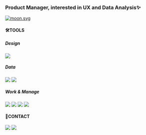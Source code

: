 ### Product Manager, interested in UX and Data Analysis✨
<a href="https://9oormthon-badge.minung.dev"><img src="https://9oormthon-badge.minung.dev/badge.svg?text=%EB%8F%8C%ED%95%98%EB%A5%B4%EB%B0%A5&speed=1" alt="moon.svg"></a>

#### 🛠️TOOLS
##### Design
<img src="https://img.shields.io/badge/Figma-F24E1E?style=flat-square&logo=Figma&logoColor=white"/></a>
##### Data
<img src="https://img.shields.io/badge/MySQL-4479A1?style=flat-square&logo=SQL&logoColor=white"/></a>
<img src="https://img.shields.io/badge/Python-3776AB?style=flat-square&logo=Python&logoColor=white"/></a>
##### Work & Manage
<img src="https://img.shields.io/badge/Jira-0052CC?style=flat-square&logo=Jira&logoColor=white"/></a>
<img src="https://img.shields.io/badge/Confluence-172B4D?style=flat-square&logo=Confluence&logoColor=white"/></a>
<img src="https://img.shields.io/badge/Notion-000000?style=flat-square&logo=Notion&logoColor=white"/></a>
<img src="https://img.shields.io/badge/Slack-4A154B?style=flat-square&logo=Slack&logoColor=white"/></a>
#### 🤝CONTACT
<a href="www.linkedin.com/in/yugcho" target="_blank"><img src="https://img.shields.io/badge/LinkedIn-0A66C2?style=flat-square&logo=Yugyeong Cho&logoColor=white"/></a>
<a href="mailto:yugcho.ux@gmail.com" target="_blank"><img src="https://img.shields.io/badge/Gmail-EA4335?style=flat-square&logo=yugcho.ux&logoColor=white"/></a>

<!--
**yugcho/yugcho** is a ✨ _special_ ✨ repository because its `README.md` (this file) appears on your GitHub profile.

Here are some ideas to get you started:

- 🔭 I’m currently working on ...
- 🌱 I’m currently learning ...
- 👯 I’m looking to collaborate on ...
- 🤔 I’m looking for help with ...
- 💬 Ask me about ...
- 📫 How to reach me: ...
- 😄 Pronouns: ...
- ⚡ Fun fact: ...
-->
